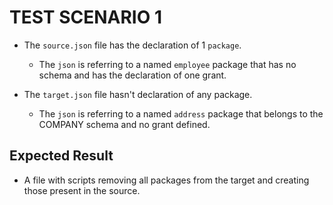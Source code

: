 # TEST SCENARIO 1

- The `source.json` file has the declaration of 1 `package`.
  - The `json` is referring to a named `employee` package that has no schema and has the declaration of one grant.

- The `target.json` file hasn't declaration of any package.
  - The `json` is referring to a named `address` package that belongs to the COMPANY schema and no grant defined.

## Expected Result

- A file with scripts removing all packages from the target and creating those present in the source.
